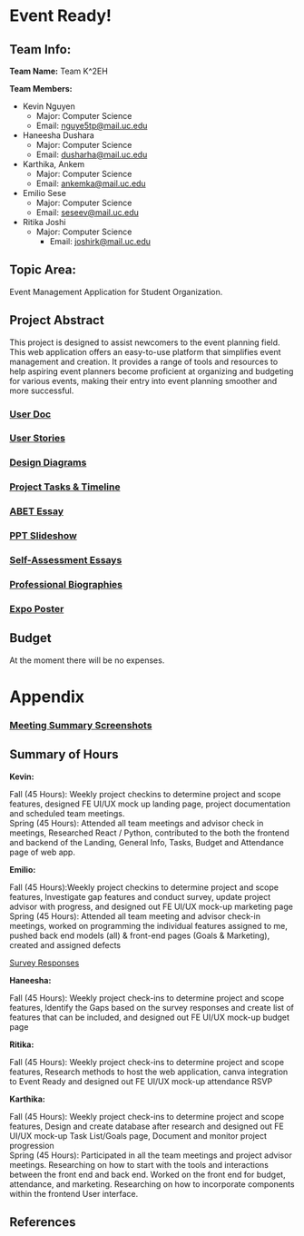 # Event Ready!

## Team Info: ##
**Team Name:** Team K^2EH

**Team Members:**
- Kevin Nguyen
	- Major: Computer Science
	- Email: nguye5tp@mail.uc.edu
- Haneesha Dushara
	- Major: Computer Science
	- Email: dusharha@mail.uc.edu
- Karthika, Ankem
	- Major: Computer Science
	- Email: ankemka@mail.uc.edu
- Emilio Sese
	- Major: Computer Science
	- Email: seseev@mail.uc.edu
- Ritika Joshi
 	- Major: Computer Science
        - Email: joshirk@mail.uc.edu
 
## Topic Area:
Event Management Application for Student Organization.

## Project Abstract 
This project is designed to assist newcomers to the event planning field. This web application offers an easy-to-use platform that simplifies event management and creation. It provides a range of tools and resources to help aspiring event planners become proficient at organizing and budgeting for various events, making their entry into event planning smoother and more successful.








### [User Doc](User%20Doc.md)

### [User Stories](User_Stories.md)

### [Design Diagrams](/Design%20Diagram/Design%20Diagram.md)

### [Project Tasks & Timeline](ProjectMilestone-Timeline-EffortMatrix.pdf)

### [ABET Essay](Project%20Constraints.md)

### [PPT Slideshow](PPT%Slideshow.pptx)

### [Self-Assessment Essays](./Team%20Homework%20Assignments)

### [Professional Biographies](Professional-Bios)

### [Expo Poster](EventReady%20Demo%20Poster.jpg)

## Budget

At the moment there will be no expenses.

# Appendix
### [Meeting Summary Screenshots](Meeting%20Attendance.md)

## Summary of Hours

**Kevin:**

Fall (45 Hours): Weekly project checkins to determine project and scope features, designed FE UI/UX mock up landing page, project documentation and scheduled team meetings. \
Spring (45 Hours): Attended all team meetings and advisor check in meetings, Researched React / Python, contributed to the both the frontend and backend of the Landing, General Info, Tasks, Budget and Attendance page of web app. 

**Emilio:**

Fall (45 Hours):Weekly project checkins to determine project and scope features, Investigate gap features and conduct survey, update project advisor with progress, and designed out FE UI/UX mock-up marketing page
Spring (45 Hours): Attended all team meeting and advisor check-in meetings, worked on programming the individual features assigned to me, pushed back end models (all) & front-end pages (Goals & Marketing), created and assigned defects

[Survey Responses](Campus%20Event%20Application%20Survey%20Responses.xlsx)

**Haneesha:**

Fall (45 Hours): Weekly project check-ins to determine project and scope features, Identify the Gaps based on the survey responses and create list of features that can be included, and designed out FE UI/UX mock-up budget page 

**Ritika:** 

Fall (45 Hours): Weekly project check-ins to determine project and scope features, Research methods to host the web application, canva integration to Event Ready and designed out FE UI/UX mock-up attendance RSVP 

**Karthika:**

Fall (45 Hours): Weekly project check-ins to determine project and scope features, Design and create database after research and designed out FE UI/UX mock-up Task List/Goals page, Document and monitor project progression \
Spring (45 Hours): Participated in all the team meetings and project advisor meetings. Researching on how to start with the tools and interactions between the front end and back end.  Worked on the front end for budget, attendance, and marketing. Researching on how to incorporate components within the frontend User interface.


## References
